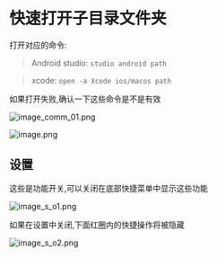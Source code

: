 # 快速打开子目录文件夹


打开对应的命令:

> Android studio: `studio android path`

> xcode: `open -a Xcode ios/macos path`

如果打开失败,确认一下这些命令是不是有效

![image_comm_01.png](/images/image_comm_01.png)

![image.png](/images/image.png)

## 设置

这些是功能开关,可以关闭在底部快捷菜单中显示这些功能

![image_s_o1.png](/images/image_s_o1.png)


如果在设置中关闭,下面红圈内的快捷操作将被隐藏

![image_s_o2.png](/images/image_s_o2.png)


